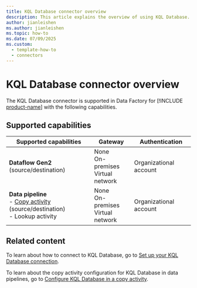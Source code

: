 ```yaml
---
title: KQL Database connector overview
description: This article explains the overview of using KQL Database.
author: jianleishen
ms.author: jianleishen
ms.topic: how-to
ms.date: 07/09/2025
ms.custom:
  - template-how-to
  - connectors
---
```


# KQL Database connector overview

The KQL Database connector is supported in Data Factory for [!INCLUDE [product-name](../includes/product-name.md)] with the following capabilities.

## Supported capabilities

| Supported capabilities                                                                 | Gateway                        | Authentication   |
|----------------------------------------------------------------------------------------|--------------------------------|------------------|
| **Dataflow Gen2** (source/destination)                                                 | None<br> On-premises<br> Virtual network | Organizational account |
| **Data pipeline** <br>- [Copy activity](connector-kql-database-copy-activity.md) (source/destination)<br>- Lookup activity        | None<br> On-premises<br> Virtual network | Organizational account |

## Related content

To learn about how to connect to KQL Database, go to [Set up your KQL Database connection](connector-kql-database.md).

To learn about the copy activity configuration for KQL Database in data pipelines, go to [Configure KQL Database in a copy activity](connector-kql-database-copy-activity.md).
